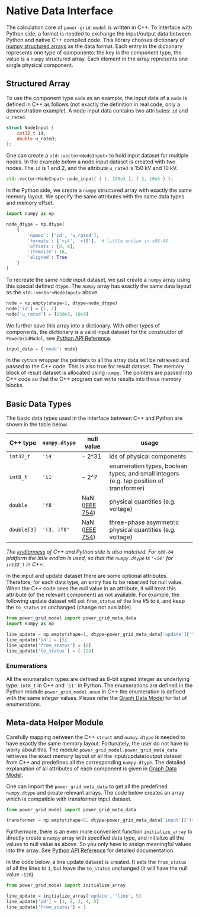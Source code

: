 <!--
SPDX-FileCopyrightText: 2022 Contributors to the Power Grid Model project <dynamic.grid.calculation@alliander.com>

SPDX-License-Identifier: MPL-2.0
-->

# Native Data Interface

The calculation core of `power-grid-model` is written in C++. To interface with Python side, a format is needed to
exchange the input/output data between Python and native C++ compiled code. This library chooses dictionary of
[numpy structured arrays](https://numpy.org/doc/stable/user/basics.rec.html) as the data format. Each entry in the
dictionary represents one type of components:
the key is the component type, the value is a `numpy` structured array. Each element in the array represents one single
physical component.

## Structured Array

To use the component type `node` as an example, the input data of a `node` is defined in C++ as follows
(not exactly the definition in real code, only a demonstration example). A node input data contains two attributes: `id`
and `u_rated`.

```C++
struct NodeInput {
    int32_t id;
    double u_rated;
};
```

One can create a `std::vector<NodeInput>` to hold input dataset for multiple nodes. In the example below a node input
dataset is created with two nodes. The `id` is 1 and 2, and the attribute `u_rated` is 150 kV and 10 kV.

```c++
std::vector<NodeInput> node_input{ { 1, 150e3 }, { 2, 10e3 } };
```

In the Python side, we create a `numpy` structured array with exactly the same memory layout. We specify the same
attributes with the same data types and memory offset.

```python
import numpy as np

node_dtype = np.dtype(
    {
        'names': ['id', 'u_rated'],
        'formats': ['<i4', '<f8'],  # little endian in x86-64
        'offsets': [0, 8],
        'itemsize': 16,
        'aligned': True
    }
)
```

To recreate the same node input dataset, we just create a `numpy` array using this special defined `dtype`. The `numpy`
array has exactly the same data layout as the `std::vector<NodeInput>` above.

```python
node = np.empty(shape=2, dtype=node_dtype)
node['id'] = [1, 2]
node['u_rated'] = [150e3, 10e3]
```

We further save this array into a dictionary. With other types of components, the dictionary is a valid input dataset
for the constructor of `PowerGridModel`, see [Python API Reference](python-api-reference.md).

```python
input_data = {'node': node}
```

In the `cython` wrapper the pointers to all the array data will be retrieved and passed to the C++ code. This is also
true for result dataset. The memory block of result dataset is allocated using `numpy`. The pointers are passed into C++
code so that the C++ program can write results into those memory blocks.

## Basic Data Types

The basic data types used in the interface between C++ and Python are shown in the table below.

| C++ type     | `numpy.dtype` | null value                                          |  usage   |
| ---          | ---           | ---                                                 | ---      |
| `int32_t`    | `'i4'`        | - 2^31                                              | ids of physical components |
| `int8_t`     | `'i1'`        | - 2^7                                               | enumeration types, boolean types, and small integers (e.g. tap position of transformer) |
| `double`     | `'f8'`        | NaN ([IEEE 754](https://en.wikipedia.org/wiki/NaN)) | physical quantities (e.g. voltage) |
| `double[3]`  | `'(3, )f8'`   | NaN ([IEEE 754](https://en.wikipedia.org/wiki/NaN)) | three-phase asymmetric physical quantities (e.g. voltage) |

*The [endianness](https://en.wikipedia.org/wiki/Endianness)
of C++ and Python side is also matched. For `x86-64` platform the little endian is used, so that the `numpy.dtype`
is `'<i4'` for `int32_t` in C++.*

In the input and update dataset there are some optional attributes. Therefore, for each data type, an entry has to be
reserved for null value. When the C++ code sees the null value in an attribute, it will treat this attribute (of the
relevant component) as not available. For example, the following update dataset will set `from_status` of the line #5
to `0`, and keep the `to_status` as unchanged (change not available).

```python
from power_grid_model import power_grid_meta_data
import numpy as np

line_update = np.empty(shape=1, dtype=power_grid_meta_data['update']['line']['dtype'])
line_update['id'] = [5]
line_update['from_status'] = [0]
line_update['to_status'] = [-128]
```

### Enumerations

All the enumeration types are defined as 8-bit signed integer as underlying type:
`int8_t` in C++ and `'i1'` in Python. The enumerations are defined in the Python module `power_grid_model.enum`
In C++ the enumeration is defined with the same integer values. Please refer
the [Graph Data Model](graph-data-model.md#Enumerations) for list of enumerations.

## Meta-data Helper Module

Carefully mapping between the C++ `struct` and `numpy.dtype`
is needed to have exactly the same memory layout. Fortunately, the user do not have to worry about this. The
module `power_grid_model.power_grid_meta_data`
retrieves the exact memory layout of all the input/update/output dataset from C++ and predefines all the
corresponding `numpy.dtype`. The detailed explanation of all attributes of each component is given in
[Graph Data Model](graph-data-model.md).

One can import the `power_grid_meta_data` to get all the predefined `numpy.dtype` and create relevant arrays. The code
below creates an array which is compatible with transformer input dataset.

```python
from power_grid_model import power_grid_meta_data

transformer = np.empty(shape=5, dtype=power_grid_meta_data['input']['transformer']['dtype'])
```

Furthermore, there is an even more convenient function `initialize_array`
to directly create a `numpy` array with specified data type, and initialize all the values to null value as above. So
you only have to assign meaningful values into the array. See [Python API Reference](python-api-reference.md) for
detailed documentation.

In the code below, a line update dataset is created. It sets the `from_status` of all the lines to `1`, but leave
the `to_status` unchanged (it will have the null value `-128`).

```python
from power_grid_model import initialize_array

line_update = initialize_array('update', 'line', 5)
line_update['id'] = [1, 2, 3, 4, 5]
line_update['from_status'] = 1
```